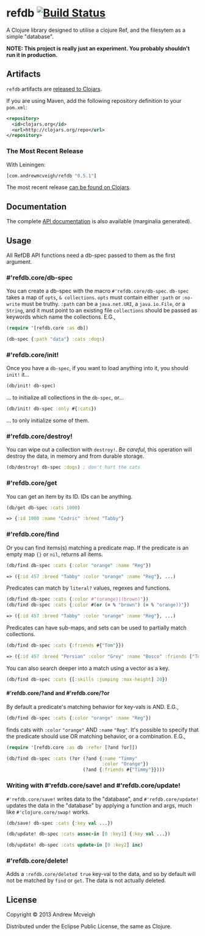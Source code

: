 # refdb [![Build Status](https://travis-ci.org/andrewmcveigh/refdb.png?branch=master)](https://travis-ci.org/andrewmcveigh/refdb)

A Clojure library designed to utilise a clojure Ref, and the filesytem
as a simple "database".

**NOTE: This project is really just an experiment. You probably
  shouldn't run it in production.**

## Artifacts

`refdb` artifacts are [released to Clojars](https://clojars.org/com.andrewmcveigh/refdb).

If you are using Maven, add the following repository definition to your `pom.xml`:

``` xml
<repository>
  <id>clojars.org</id>
  <url>http://clojars.org/repo</url>
</repository>
```

### The Most Recent Release

With Leiningen:

``` clj
[com.andrewmcveigh/refdb "0.5.1"]
```

The most recent release [can be found on Clojars](https://clojars.org/com.andrewmcveigh/refdb).

## Documentation

The complete [API documentation](http://andrewmcveigh.github.io/refdb/uberdoc.html)
is also available (marginalia generated).

## Usage

All RefDB API functions need a db-spec passed to them as the first argument.

### #'refdb.core/db-spec

You can create a db-spec with the macro `#'refdb.core/db-spec`. `db-spec`
takes a map of `opts`, `& collections`. `opts` must contain either
`:path` or `:no-write` must be truthy. `:path` can be a
`java.net.URI`, a `java.io.File`, or a `String`, and it must point to
an existing file `collections` should be passed as keywords which name
the collections. E.G.,

```clojure
(require '[refdb.core :as db])

(db-spec {:path "data"} :cats :dogs)
```

### #'refdb.core/init!

Once you have a `db-spec`, if you want to load anything into it, you should
`init!` it...

```clojure
(db/init! db-spec)
```
... to initialize all collections in the `db-spec`, or...

```clojure
(db/init! db-spec :only #{:cats})
```
... to only initialize some of them.

### #'refdb.core/destroy!

You can wipe out a collection with `destroy!`. *Be careful*, this operation
will destroy the data, in memory and from durable storage.

```clojure
(db/destroy! db-spec :dogs) ; don't hurt the cats
```

### #'refdb.core/get

You can get an item by its ID. IDs can be anything.

```clojure
(db/get db-spec :cats 1000)

=> {:id 1000 :name "Cedric" :breed "Tabby"}
```

### #'refdb.core/find

Or you can find items(s) matching a predicate map. If the predicate is
an empty map `{}` or `nil`, returns all items.

```clojure
(db/find db-spec :cats {:color "orange" :name "Reg"})

=> ({:id 457 :breed "Tabby" :color "orange" :name "Reg"}, ...)
```

Predicates can match by `literal?` values, regexes and functions.

```clojure
(db/find db-spec :cats {:color #"(orange)|(brown)"})
(db/find db-spec :cats {:color #(or (= % "brown") (= % "orange))"})

=> ({:id 457 :breed "Tabby" :color "orange" :name "Reg"}, ...)
```

Predicates can have sub-maps, and sets can be used to partially match
collections.

```clojure
(db/find db-spec :cats {:friends #{"Tom"}})

=> ({:id 457 :breed "Persian" :color "Grey" :name "Bosco" :friends ["Tom", "Dick", "Harry"]}, ...)
```

You can also search deeper into a match using a vector as a key.

```clojure
(db/find db-spec :cats {[:skills :jumping :max-height] 20})
```

#### #'refdb.core/?and and #'refdb.core/?or

By default a predicate's matching behavior for key-vals is AND. E.G.,

```clojure
(db/find db-spec :cats {:color "orange" :name "Reg"})
```

finds cats with `:color` `"orange"` AND `:name` `"Reg"`. It's possible
to specify that the predicate should use OR matching behavior, or a
combination. E.G.,

```clojure
(require '[refdb.core :as db :refer [?and ?or]])

(db/find db-spec :cats (?or (?and {:name "Timmy"
                                   :color "Orange"})
                            (?and {:friends #{"Timmy"}})))
```

### Writing with #'refdb.core/save! and #'refdb.core/update!

`#'refdb.core/save!` writes data to the "database", and `#'refdb.core/update!`
updates the data in the "database" by applying a function and args,
much like `#'clojure.core/swap!` works.

```clojure
(db/save! db-spec :cats {:key val ...})

(db/update! db-spec :cats assoc-in [0 :key1] {:key val ...})

(db/update! db-spec :cats update-in [0 :key2] inc)
```

### #'refdb.core/delete!

Adds a `:refdb.core/deleted true` key-val to the data, and so by default
will not be matched by `find` or `get`. The data is not actually deleted.

## License

Copyright © 2013 Andrew Mcveigh

Distributed under the Eclipse Public License, the same as Clojure.
